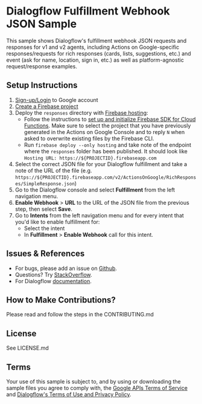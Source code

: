 # Dialogflow Fulfillment Webhook JSON Sample
This sample shows Dialogflow's fulfillment webhook JSON requests and responses for v1 and v2 agents, including Actions on Google-specific responses/requests for rich responses (cards, lists, suggestions, etc.) and event (ask for name, location, sign in, etc.)  as well as platform-agnostic request/response examples.

## Setup Instructions
1. [Sign-up/Login](https://accounts.google.com/SignUp?hl=en) to Google account
2. [Create a Firebase project](https://console.firebase.google.com/)
3. Deploy the `responses` directory with [Firebase hosting](https://firebase.google.com/docs/hosting/):
   + Follow the instructions to [set up and initialize Firebase SDK for Cloud Functions](https://firebase.google.com/docs/functions/get-started#set_up_and_initialize_functions_sdk). Make sure to select the project that you have previously generated in the Actions on Google Console and to reply `N` when asked to overwrite existing files by the Firebase CLI.
   + Run `firebase deploy --only hosting` and take note of the endpoint where the `responses` folder has been published. It should look like `Hosting URL: https://${PROJECTID}.firebaseapp.com`
4. Select the correct JSON file for your Dialogflow fulfillment and take a note of the URL of the file (e.g. `https://${PROJECTID}.firebaseapp.com/v2/ActionsOnGoogle/RichResponses/SimpleResponse.json`)
5. Go to the Dialogflow console and select **Fulfillment** from the left navigation menu.
6. **Enable Webhook** > **URL** to the URL of the JSON file from the previous step, then select **Save**.
7. Go to **Intents** from the left navigation menu and for every intent that you'd like to enable fulfillment for:
    + Select the intent
    + In **Fulfillment** > **Enable Webhook** call for this intent.

## Issues & References
* For bugs, please add an issue on [Github](https://github.com/dialogflow/fulfillment-webhook-json/issues).
* Questions? Try [StackOverflow](https://stackoverflow.com/questions/tagged/dialogflow).
* For Dialogflow [documentation](https://docs.dialogflow.com).

## How to Make Contributions?
Please read and follow the steps in the CONTRIBUTING.md

## License
See LICENSE.md

## Terms
Your use of this sample is subject to, and by using or downloading the sample files you agree to comply with, the [Google APIs Terms of Service](https://developers.google.com/terms/) and [Dialogflow's Terms of Use and Privacy Policy](https://api.ai/terms/).
